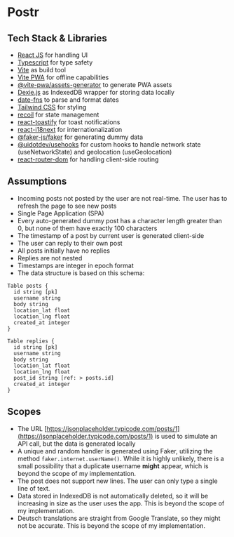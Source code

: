 # Postr

## Tech Stack & Libraries
- [React JS](https://react.dev/) for handling UI
- [Typescript](https://www.typescriptlang.org/) for type safety
- [Vite](https://vitejs.dev/) as build tool
- [Vite PWA](https://vite-pwa-org.netlify.app/) for offline capabilities
- [@vite-pwa/assets-generator](https://vite-pwa-org.netlify.app/assets-generator/) to generate PWA assets
- [Dexie.js](https://dexie.org/) as IndexedDB wrapper for storing data locally
- [date-fns](https://date-fns.org/) to parse and format dates
- [Tailwind CSS](https://tailwindcss.com/) for styling
- [recoil](https://recoiljs.org/) for state management
- [react-toastify](https://fkhadra.github.io/react-toastify/introduction/) for toast notifications
- [react-i18next](https://react.i18next.com/) for internationalization
- [@faker-js/faker](https://fakerjs.dev/) for generating dummy data
- [@uidotdev/usehooks](https://usehooks.com/) for custom hooks to handle network state (useNetworkState) and geolocation (useGeolocation)
- [react-router-dom](https://reactrouter.com/) for handling client-side routing

## Assumptions
- Incoming posts not posted by the user are not real-time. The user has to refresh the page to see new posts
- Single Page Application (SPA)
- Every auto-generated dummy post has a character length greater than 0, but none of them have exactly 100 characters
- The timestamp of a post by current user is generated client-side
- The user can reply to their own post
- All posts initially have no replies
- Replies are not nested
- Timestamps are integer in epoch format
- The data structure is based on this schema:
```dbml
Table posts {
  id string [pk]
  username string
  body string
  location_lat float
  location_lng float
  created_at integer
}

Table replies {
  id string [pk]
  username string
  body string
  location_lat float
  location_lng float
  post_id string [ref: > posts.id]
  created_at integer
}
```

## Scopes
- The URL [https://jsonplaceholder.typicode.com/posts/1](https://jsonplaceholder.typicode.com/posts/1) is used to simulate an API call, but the data is generated locally
- A unique and random handler is generated using Faker, utilizing the method `faker.internet.userName()`. While it is highly unlikely, there is a small possibility that a duplicate username **might** appear, which is beyond the scope of my implementation.
- The post does not support new lines. The user can only type a single line of text.
- Data stored in IndexedDB is not automatically deleted, so it will be increasing in size as the user uses the app. This is beyond the scope of my implementation.
- Deutsch translations are straight from Google Translate, so they might not be accurate. This is beyond the scope of my implementation.